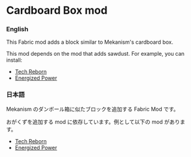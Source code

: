 # Cardboard Box mod

### English
This Fabric mod adds a block similar to Mekanism's cardboard box.

This mod depends on the mod that adds sawdust. For example, you can install:
  - [Tech Reborn](https://www.curseforge.com/minecraft/mc-mods/techreborn)
  - [Energized Power](https://www.curseforge.com/minecraft/mc-mods/energized-power)


### 日本語
Mekanism のダンボール箱に似たブロックを追加する Fabric Mod です。

おがくずを追加する mod に依存しています。例として以下の mod があります。
  - [Tech Reborn](https://www.curseforge.com/minecraft/mc-mods/techreborn)
  - [Energized Power](https://www.curseforge.com/minecraft/mc-mods/energized-power)
